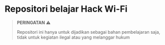 # Repositori belajar Hack Wi-Fi 

> **PERINGATAN** ⚠️
> 
> Repositori ini hanya untuk dijadikan sebagai bahan pembelajaran saja, tidak untuk kegiatan ilegal atau yang melanggar hukum 

